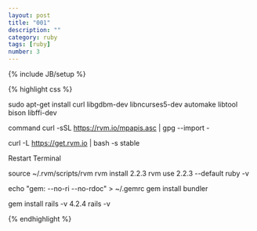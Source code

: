 ```yaml
---
layout: post
title: "001"
description: ""
category: ruby
tags: [ruby]
number: 3
---
```

{% include JB/setup %}

{% highlight css %}

sudo apt-get install curl libgdbm-dev libncurses5-dev automake libtool bison libffi-dev

command curl -sSL https://rvm.io/mpapis.asc | gpg --import -

curl -L https://get.rvm.io | bash -s stable

Restart Terminal

source ~/.rvm/scripts/rvm
rvm install 2.2.3
rvm use 2.2.3 --default
ruby -v


echo "gem: --no-ri --no-rdoc" > ~/.gemrc
gem install bundler

gem install rails -v 4.2.4
rails -v

{% endhighlight %}